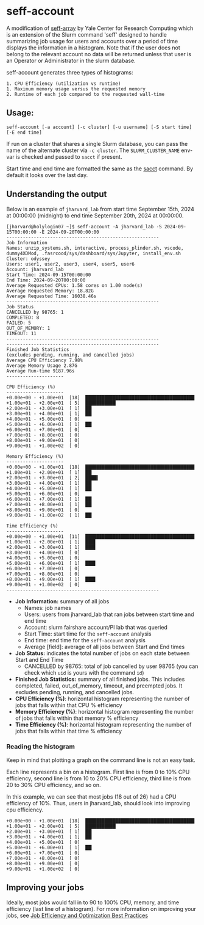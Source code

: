 # seff-account

A modification of [seff-array](https://github.com/ycrc/seff-array) by Yale Center for Research Computing which is an extension of the Slurm command 'seff' designed to handle summarizing job usage for users and accounts over a period of time displays the information in a histogram. Note that if the user does not belong to the relevant account no data will be returned unless that user is an Operator or Administrator in the slurm database.

seff-account generates three types of histograms: 

    1. CPU Efficiency (utilization vs runtime)
    1. Maximum memory usage versus the requested memory
    2. Runtime of each job compared to the requested wall-time

## Usage:

    seff-account [-a account] [-c cluster] [-u username] [-S start time] [-E end time]

If run on a cluster that shares a single Slurm database, you can pass the name of the alternate cluster via `-c cluster`.  The `SLURM_CLUSTER_NAME` env-var is checked and passed to `sacct` if present. 

Start time and end time are formatted the same as the [sacct](https://slurm.schedmd.com/sacct.html) command. By default it looks over the last day.

## Understanding the output

Below is an example of `jharvard_lab` from start time September 15th, 2024 at 00:00:00 (midnight) to end time September 20th, 2024 at 00:00:00.

```
[jharvard@holylogin07 ~]$ seff-account -A jharvard_lab -S 2024-09-15T00:00:00 -E 2024-09-20T00:00:00
--------------------------------------------------------
Job Information
Names: unzip_systems.sh, interactive, process_plinder.sh, vscode, dummy4XDMod, .fasrcood/sys/dashboard/sys/Jupyter, install_env.sh
Cluster: odyssey
Users: user1, user2, user3, user4, user5, user6
Account: jharvard_lab
Start Time: 2024-09-15T00:00:00
End Time: 2024-09-20T00:00:00
Average Requested CPUs: 1.58 cores on 1.00 node(s)
Average Requested Memory: 18.82G
Average Requested Time: 16038.46s
--------------------------------------------------------
Job Status
CANCELLED by 98765: 1
COMPLETED: 8
FAILED: 5
OUT_OF_MEMORY: 1
TIMEOUT: 11
--------------------------------------------------------
--------------------------------------------------------
Finished Job Statistics
(excludes pending, running, and cancelled jobs)
Average CPU Efficiency 7.98%
Average Memory Usage 2.87G
Average Run-time 9187.96s
---------------------

CPU Efficiency (%)
---------------------
+0.00e+00 - +1.00e+01  [18]  ████████████████████████████████████████
+1.00e+01 - +2.00e+01  [ 5]  ███████████▏
+2.00e+01 - +3.00e+01  [ 1]  ██▎
+3.00e+01 - +4.00e+01  [ 1]  ██▎
+4.00e+01 - +5.00e+01  [ 0]
+5.00e+01 - +6.00e+01  [ 1]  ██▎
+6.00e+01 - +7.00e+01  [ 0]
+7.00e+01 - +8.00e+01  [ 0]
+8.00e+01 - +9.00e+01  [ 0]
+9.00e+01 - +1.00e+02  [ 0]

Memory Efficiency (%)
---------------------
+0.00e+00 - +1.00e+01  [18]  ████████████████████████████████████████
+1.00e+01 - +2.00e+01  [ 1]  ██▎
+2.00e+01 - +3.00e+01  [ 2]  ████▌
+3.00e+01 - +4.00e+01  [ 1]  ██▎
+4.00e+01 - +5.00e+01  [ 1]  ██▎
+5.00e+01 - +6.00e+01  [ 0]
+6.00e+01 - +7.00e+01  [ 1]  ██▎
+7.00e+01 - +8.00e+01  [ 1]  ██▎
+8.00e+01 - +9.00e+01  [ 0]
+9.00e+01 - +1.00e+02  [ 1]  ██▎

Time Efficiency (%)
---------------------
+0.00e+00 - +1.00e+01  [11]  ████████████████████████████████████████
+1.00e+01 - +2.00e+01  [ 1]  ███▋
+2.00e+01 - +3.00e+01  [ 1]  ███▋
+3.00e+01 - +4.00e+01  [ 0]
+4.00e+01 - +5.00e+01  [ 0]
+5.00e+01 - +6.00e+01  [ 1]  ███▋
+6.00e+01 - +7.00e+01  [ 0]
+7.00e+01 - +8.00e+01  [ 0]
+8.00e+01 - +9.00e+01  [ 1]  ███▋
+9.00e+01 - +1.00e+02  [ 0]
--------------------------------------------------------
```

- **Job Information:** summary of all jobs
  - Names: job names
  - Users: users from jharvard_lab that ran jobs between start time and end time
  - Account: slurm fairshare account/PI lab that was queried
  - Start Time: start time for the `seff-account` analysis
  - End time: end time for the `seff-account` analysis
  - Average [field]: average of all jobs between Start and End times
- **Job Status:** indicates the total number of jobs on each state between Start and End Time
  - CANCELLED by 98765: total of job cancelled by user 98765 (you can check which `uid` is yours with the command `id`) 
- **Finished Job Statistics:** summary of all finished jobs. This includes completed, failed, out_of_memory, timeout, and preempted jobs. It excludes pending, running, and cancelled jobs.
- **CPU Efficiency (%)**: horizontal histogram representing the number of jobs that falls within that CPU % efficiency
- **Memory Efficiency (%)**: horizontal histogram representing the number of jobs that falls within that memory % efficiency
- **Time Efficiency (%)**: horizontal histogram representing the number of jobs that falls within that time % efficiency

### Reading the histogram

Keep in mind that plotting a graph on the command line is not an easy task.

Each line represents a bin on a histogram. First line is from 0 to 10% CPU efficiency, second line is from 10 to 20% CPU efficiency, third line is from 20 to 30% CPU efficiency, and so on.

In this example, we can see that most jobs (18 out of 26) had a CPU efficiency of 10%. Thus, users in jharvard_lab, should look into improving cpu efficiency.


```
+0.00e+00 - +1.00e+01  [18]  ████████████████████████████████████████
+1.00e+01 - +2.00e+01  [ 5]  ███████████▏
+2.00e+01 - +3.00e+01  [ 1]  ██▎
+3.00e+01 - +4.00e+01  [ 1]  ██▎
+4.00e+01 - +5.00e+01  [ 0]
+5.00e+01 - +6.00e+01  [ 1]  ██▎
+6.00e+01 - +7.00e+01  [ 0]
+7.00e+01 - +8.00e+01  [ 0]
+8.00e+01 - +9.00e+01  [ 0]
+9.00e+01 - +1.00e+02  [ 0]
```

## Improving your jobs

Ideally, most jobs would fall in to 90 to 100% CPU, memory, and time efficiency (last line of a histogram). For more information on improving your jobs, see [Job Efficiency and Optimization Best Practices](https://docs.rc.fas.harvard.edu/kb/job-efficiency-and-optimization-best-practices/)
